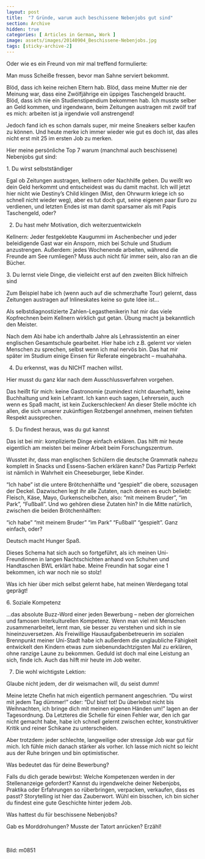```yaml
---
layout: post
title:  "7 Gründe, warum auch beschissene Nebenjobs gut sind"
section: Archive
hidden: true
categories: [ Articles in German, Work ]
image: assets/images/20140904_Beschissene-Nebenjobs.jpg
tags: [sticky-archive-2]
---
```



Oder wie es ein Freund von mir mal treffend formulierte:

Man muss Scheiße fressen, bevor man Sahne serviert bekommt.

Blöd, dass ich keine reichen Eltern hab. Blöd, dass meine Mutter nie der Meinung war, dass eine Zwölfjährige ein üppiges Taschengeld braucht. Blöd, dass ich nie ein Studienstipendium bekommen hab. Ich musste selber an Geld kommen, und irgendwann, beim Zeitungen austragen mit zwölf traf es mich: arbeiten ist ja irgendwie voll anstrengend!

Jedoch fand ich es schon damals super, mir meine Sneakers selber kaufen zu können. Und heute merke ich immer wieder wie gut es doch ist, das alles nicht erst mit 25 im ersten Job zu merken.

Hier meine persönliche Top 7 warum (manchmal auch beschissene) Nebenjobs gut sind:

1. Du wirst selbstständiger

Egal ob Zeitungen austragen, kellnern oder Nachhilfe geben. Du weißt wo dein Geld herkommt und entscheidest was du damit machst. Ich will jetzt hier nicht wie Destiny’s Child klingen (Mist, den Ohrwurm kriege ich so schnell nicht wieder weg), aber es tut doch gut, seine eigenen paar Euro zu verdienen, und letzten Endes ist man damit sparsamer als mit Papis Taschengeld, oder?

2. Du hast mehr Motivation, dich weiterzuentwickeln

Kellnern: Jeder festgeklebte Kaugummi im Aschenbecher und jeder beleidigende Gast war ein Ansporn, mich bei Schule und Studium anzustrengen. Außerdem: jedes Wochenende arbeiten, während die Freunde am See rumliegen? Muss auch nicht für immer sein, also ran an die Bücher.

3. Du lernst viele Dinge, die vielleicht erst auf den zweiten Blick hilfreich sind

Zum Beispiel habe ich (wenn auch auf die schmerzhafte Tour) gelernt, dass Zeitungen austragen auf Inlineskates keine so gute Idee ist…

Als selbstdiagnostizierte Zahlen-Legasthenikerin hat mir das viele Kopfrechnen beim Kellnern wirklich gut getan. Übung macht ja bekanntlich den Meister.

Nach dem Abi habe ich anderthalb Jahre als Lehrassistentin an einer englischen Gesamtschule gearbeitet. Hier habe ich z.B. gelernt vor vielen Menschen zu sprechen, selbst wenn ich mal nervös bin. Das hat mir später im Studium einige Einsen für Referate eingebracht – muahahaha.

4. Du erkennst, was du NICHT machen willst.

Hier musst du ganz klar nach dem Ausschlussverfahren vorgehen.

Das heißt für mich: keine Gastronomie (zumindest nicht dauerhaft), keine Buchhaltung und kein Lehramt. Ich kann euch sagen, Lehrersein, auch wenn es Spaß macht, ist kein Zuckerschlecken! An dieser Stelle möchte ich allen, die sich unserer zukünftigen Rotzbengel annehmen, meinen tiefsten Respekt aussprechen.

5. Du findest heraus, was du gut kannst

Das ist bei mir: komplizierte Dinge einfach erklären. Das hilft mir heute eigentlich am meisten bei meiner Arbeit beim Forschungszentrum.

Wusstet ihr, dass man englischen Schülern die deutsche Grammatik nahezu komplett in Snacks und Essens-Sachen erklären kann? Das Partizip Perfekt ist nämlich in Wahrheit ein Cheeseburger, liebe Kinder.

“Ich habe” ist die untere Brötchenhälfte und “gespielt” die obere, sozusagen der Deckel. Dazwischen legt ihr alle Zutaten, nach denen es euch beliebt: Fleisch, Käse, Mayo, Gurkenscheibchen, also: “mit meinem Bruder”, “im Park”, “Fußball”. Und wo gehören diese Zutaten hin? In die Mitte natürlich, zwischen die beiden Brötchenhälften:

“ich habe” “mit meinem Bruder” “im Park” “Fußball” “gespielt”. Ganz einfach, oder?

Deutsch macht Hunger Spaß.

Dieses Schema hat sich auch so fortgeführt, als ich meinen Uni-Freundinnen in langen Nachtschichten anhand von Schuhen und Handtaschen BWL erklärt habe. Meine Freundin hat sogar eine 1 bekommen, ich war noch nie so stolz!

Was ich hier über mich selbst gelernt habe, hat meinen Werdegang total geprägt!

6. Soziale Kompetenz

…das absolute Buzz-Word einer jeden Bewerbung – neben der glorreichen und famosen Interkulturellen Kompetenz. Wenn man viel mit Menschen zusammenarbeitet, lernt man, sie besser zu verstehen und sich in sie hineinzuversetzen. Als Freiwillige Hausaufgabenbetreuerin im sozialen Brennpunkt meiner Uni-Stadt habe ich außerdem die unglaubliche Fähigkeit entwickelt den Kindern etwas zum siebenundachtzigsten Mal zu erklären, ohne ranzige Laune zu bekommen. Geduld ist doch mal eine Leistung an sich, finde ich. Auch das hilft mir heute im Job weiter.

7. Die wohl wichtigste Lektion:

Glaube nicht jedem, der dir weismachen will, du seist dumm!

Meine letzte Chefin hat mich eigentlich permanent angeschrien. “Du wirst mit jedem Tag dümmer!” oder: “Du! bist! tot! Du überlebst nicht bis Weihnachten, ich bringe dich mit meinen eigenen Händen um!” lagen an der Tagesordnung. Da Letzteres die Schelle für einen Fehler war, den ich gar nicht gemacht habe, habe ich schnell gelernt zwischen echter, konstruktiver Kritik und reiner Schikane zu unterscheiden.

Aber trotzdem: jeder schlechte, langweilige oder stressige Job war gut für mich. Ich fühle mich danach stärker als vorher. Ich lasse mich nicht so leicht aus der Ruhe bringen und bin optimistischer.

Was bedeutet das für deine Bewerbung?

Falls du dich gerade bewirbst: Welche Kompetenzen werden in der Stellenanzeige gefordert? Kannst du irgendwelche deiner Nebenjobs, Praktika oder Erfahrungen so rüberbringen, verpacken, verkaufen, dass es passt? Storytelling ist hier das Zauberwort. Wühl ein bisschen, ich bin sicher du findest eine gute Geschichte hinter jedem Job.

Was hattest du für beschissene Nebenjobs?

Gab es Morddrohungen? Musste der Tatort anrücken? Erzähl!

 

Bild: m0851

